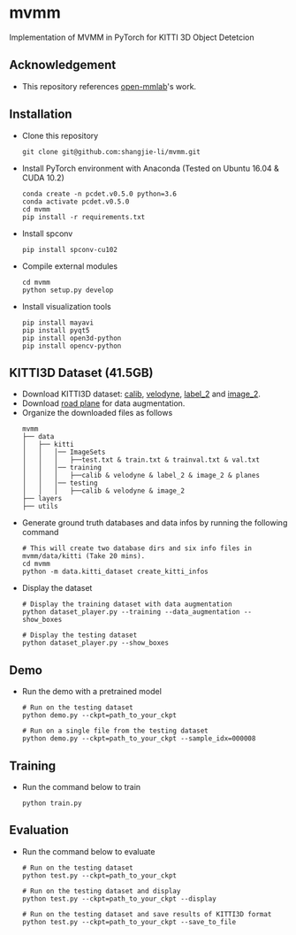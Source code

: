 # mvmm

Implementation of MVMM in PyTorch for KITTI 3D Object Detetcion

## Acknowledgement
 - This repository references [open-mmlab](https://github.com/open-mmlab/OpenPCDet)'s work.

## Installation
 - Clone this repository
   ```
   git clone git@github.com:shangjie-li/mvmm.git
   ```
 - Install PyTorch environment with Anaconda (Tested on Ubuntu 16.04 & CUDA 10.2)
   ```
   conda create -n pcdet.v0.5.0 python=3.6
   conda activate pcdet.v0.5.0
   cd mvmm
   pip install -r requirements.txt
   ```
 - Install spconv
   ```
   pip install spconv-cu102
   ```
 - Compile external modules
   ```
   cd mvmm
   python setup.py develop
   ```
 - Install visualization tools
   ```
   pip install mayavi
   pip install pyqt5
   pip install open3d-python
   pip install opencv-python
   ```

## KITTI3D Dataset (41.5GB)
 - Download KITTI3D dataset: [calib](https://s3.eu-central-1.amazonaws.com/avg-kitti/data_object_calib.zip), [velodyne](https://s3.eu-central-1.amazonaws.com/avg-kitti/data_object_velodyne.zip), [label_2](https://s3.eu-central-1.amazonaws.com/avg-kitti/data_object_label_2.zip) and [image_2](https://s3.eu-central-1.amazonaws.com/avg-kitti/data_object_image_2.zip).
 - Download [road plane](https://drive.google.com/file/d/1d5mq0RXRnvHPVeKx6Q612z0YRO1t2wAp/view?usp=sharing) for data augmentation.
 - Organize the downloaded files as follows
   ```
   mvmm
   ├── data
   │   ├── kitti
   │   │   │── ImageSets
   │   │   │   ├──test.txt & train.txt & trainval.txt & val.txt
   │   │   │── training
   │   │   │   ├──calib & velodyne & label_2 & image_2 & planes
   │   │   │── testing
   │   │   │   ├──calib & velodyne & image_2
   ├── layers
   ├── utils
   ```
 - Generate ground truth databases and data infos by running the following command
   ```
   # This will create two database dirs and six info files in mvmm/data/kitti (Take 20 mins).
   cd mvmm
   python -m data.kitti_dataset create_kitti_infos
   ```
 - Display the dataset
   ```
   # Display the training dataset with data augmentation
   python dataset_player.py --training --data_augmentation --show_boxes
   
   # Display the testing dataset
   python dataset_player.py --show_boxes
   ```

## Demo
 - Run the demo with a pretrained model
   ```
   # Run on the testing dataset
   python demo.py --ckpt=path_to_your_ckpt
   
   # Run on a single file from the testing dataset
   python demo.py --ckpt=path_to_your_ckpt --sample_idx=000008
   ```

## Training
 - Run the command below to train
   ```
   python train.py
   ```

## Evaluation
 - Run the command below to evaluate
   ```
   # Run on the testing dataset
   python test.py --ckpt=path_to_your_ckpt
   
   # Run on the testing dataset and display
   python test.py --ckpt=path_to_your_ckpt --display
   
   # Run on the testing dataset and save results of KITTI3D format
   python test.py --ckpt=path_to_your_ckpt --save_to_file
   ```
   
